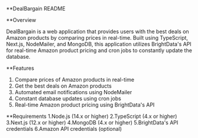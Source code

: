 **DealBargain README

**Overview

DealBargain is a web application that provides users with the best deals on Amazon products by comparing prices in real-time. Built using TypeScript, Next.js, NodeMailer, and MongoDB, this application utilizes BrightData's API for real-time Amazon product pricing and cron jobs to constantly update the database.

**Features
1. Compare prices of Amazon products in real-time
2. Get the best deals on Amazon products
3. Automated email notifications using NodeMailer
4. Constant database updates using cron jobs
5. Real-time Amazon product pricing using BrightData's API


**Requirements
1.Node.js (14.x or higher)
2.TypeScript (4.x or higher)
3.Next.js (12.x or higher)
4.MongoDB (4.x or higher)
5.BrightData's API credentials
6.Amazon API credentials (optional)
